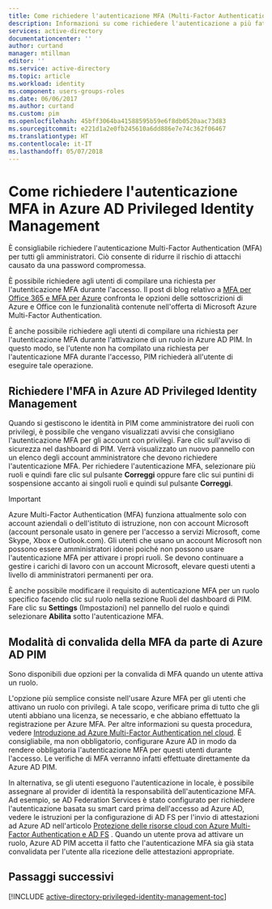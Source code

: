 ```yaml
---
title: Come richiedere l'autenticazione MFA (Multi-Factor Authentication) | Documentazione Microsoft
description: Informazioni su come richiedere l'autenticazione a più fattori (MFA, Multi-Factor Authentication) per identità con privilegi con l'estensione Azure Active Directory Privileged Identity Management.
services: active-directory
documentationcenter: ''
author: curtand
manager: mtillman
editor: ''
ms.service: active-directory
ms.topic: article
ms.workload: identity
ms.component: users-groups-roles
ms.date: 06/06/2017
ms.author: curtand
ms.custom: pim
ms.openlocfilehash: 45bff3064ba41588595b59e6f8db0520aac73d83
ms.sourcegitcommit: e221d1a2e0fb245610a6dd886e7e74c362f06467
ms.translationtype: HT
ms.contentlocale: it-IT
ms.lasthandoff: 05/07/2018
---
```

# <a name="how-to-require-mfa-in-azure-ad-privileged-identity-management"></a>Come richiedere l'autenticazione MFA in Azure AD Privileged Identity Management
È consigliabile richiedere l'autenticazione Multi-Factor Authentication (MFA) per tutti gli amministratori. Ciò consente di ridurre il rischio di attacchi causato da una password compromessa.

È possibile richiedere agli utenti di compilare una richiesta per l'autenticazione MFA durante l'accesso. Il post di blog relativo a [MFA per Office 365 e MFA per Azure](https://blogs.technet.microsoft.com/ad/2014/02/11/mfa-for-office-365-and-mfa-for-azure/) confronta le opzioni delle sottoscrizioni di Azure e Office con le funzionalità contenute nell'offerta di Microsoft Azure Multi-Factor Authentication.

È anche possibile richiedere agli utenti di compilare una richiesta per l'autenticazione MFA durante l'attivazione di un ruolo in Azure AD PIM. In questo modo, se l'utente non ha compilato una richiesta per l'autenticazione MFA durante l'accesso, PIM richiederà all'utente di eseguire tale operazione.

## <a name="requiring-mfa-in-azure-ad-privileged-identity-management"></a>Richiedere l'MFA in Azure AD Privileged Identity Management
Quando si gestiscono le identità in PIM come amministratore dei ruoli con privilegi, è possibile che vengano visualizzati avvisi che consigliano l'autenticazione MFA per gli account con privilegi. Fare clic sull'avviso di sicurezza nel dashboard di PIM. Verrà visualizzato un nuovo pannello con un elenco degli account amministratore che devono richiedere l'autenticazione MFA.  Per richiedere l'autenticazione MFA, selezionare più ruoli e quindi fare clic sul pulsante **Correggi** oppure fare clic sui puntini di sospensione accanto ai singoli ruoli e quindi sul pulsante **Correggi**.

> [!IMPORTANT]
> Azure Multi-Factor Authentication (MFA) funziona attualmente solo con account aziendali o dell'istituto di istruzione, non con account Microsoft (account personale usato in genere per l'accesso a servizi Microsoft, come Skype, Xbox e Outlook.com). Gli utenti che usano un account Microsoft non possono essere amministratori idonei poiché non possono usare l'autenticazione MFA per attivare i propri ruoli. Se devono continuare a gestire i carichi di lavoro con un account Microsoft, elevare questi utenti a livello di amministratori permanenti per ora.
> 
> 

È anche possibile modificare il requisito di autenticazione MFA per un ruolo specifico facendo clic sul ruolo nella sezione Ruoli del dashboard di PIM. Fare clic su **Settings** (Impostazioni) nel pannello del ruolo e quindi selezionare **Abilita** sotto l'autenticazione MFA.

## <a name="how-azure-ad-pim-validates-mfa"></a>Modalità di convalida della MFA da parte di Azure AD PIM
Sono disponibili due opzioni per la convalida di MFA quando un utente attiva un ruolo.

L'opzione più semplice consiste nell'usare Azure MFA per gli utenti che attivano un ruolo con privilegi. A tale scopo, verificare prima di tutto che gli utenti abbiano una licenza, se necessario, e che abbiano effettuato la registrazione per Azure MFA. Per altre informazioni su questa procedura, vedere [Introduzione ad Azure Multi-Factor Authentication nel cloud](authentication/howto-mfa-getstarted.md). È consigliabile, ma non obbligatorio, configurare Azure AD in modo da rendere obbligatoria l'autenticazione MFA per questi utenti durante l'accesso. Le verifiche di MFA verranno infatti effettuate direttamente da Azure AD PIM.

In alternativa, se gli utenti eseguono l'autenticazione in locale, è possibile assegnare al provider di identità la responsabilità dell'autenticazione MFA. Ad esempio, se AD Federation Services è stato configurato per richiedere l'autenticazione basata su smart card prima dell'accesso ad Azure AD, vedere le istruzioni per la configurazione di AD FS per l'invio di attestazioni ad Azure AD nell'articolo [Protezione delle risorse cloud con Azure Multi-Factor Authentication e AD FS](authentication/howto-mfa-adfs.md) . Quando un utente prova ad attivare un ruolo, Azure AD PIM accetta il fatto che l'autenticazione MFA sia già stata convalidata per l'utente alla ricezione delle attestazioni appropriate.

<!--Every topic should have next steps and links to the next logical set of content to keep the customer engaged-->
## <a name="next-steps"></a>Passaggi successivi
[!INCLUDE [active-directory-privileged-identity-management-toc](../../includes/active-directory-privileged-identity-management-toc.md)]

